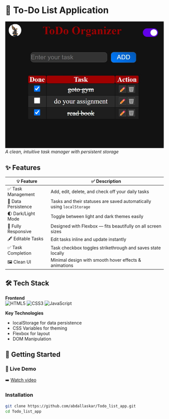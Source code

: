 # 📝 To-Do List Application

![App Screenshot](./screenshot.jpg)  
_A clean, intuitive task manager with persistent storage_

## ✨ Features

| 💡 Feature          | ✅ Description                                                        |
| ------------------- | --------------------------------------------------------------------- |
| ✅ Task Management  | Add, edit, delete, and check off your daily tasks                     |
| 💾 Data Persistence | Tasks and their statuses are saved automatically using `localStorage` |
| 🌓 Dark/Light Mode  | Toggle between light and dark themes easily                           |
| 📱 Fully Responsive | Designed with Flexbox — fits beautifully on all screen sizes          |
| 🖋️ Editable Tasks   | Edit tasks inline and update instantly                                |
| ✅ Task Completion  | Task checkbox toggles strikethrough and saves state locally           |
| 🖼️ Clean UI         | Minimal design with smooth hover effects & animations                 |



## 🛠️ Tech Stack

**Frontend**  
![HTML5](https://img.shields.io/badge/HTML5-E34F26?style=flat&logo=html5&logoColor=white)
![CSS3](https://img.shields.io/badge/CSS3-1572B6?style=flat&logo=css3&logoColor=white)
![JavaScript](https://img.shields.io/badge/JavaScript-F7DF1E?style=flat&logo=javascript&logoColor=black)

**Key Technologies**

- localStorage for data persistence
- CSS Variables for theming
- Flexbox for layout
- DOM Manipulation

## 🚀 Getting Started

### 🔗 Live Demo

➡️ [Watch video](https://youtu.be/sh9phUgfpj4)

### Installation

```bash
git clone https://github.com/abdallaskar/Todo_list_app.git
cd Todo_list_app

```
